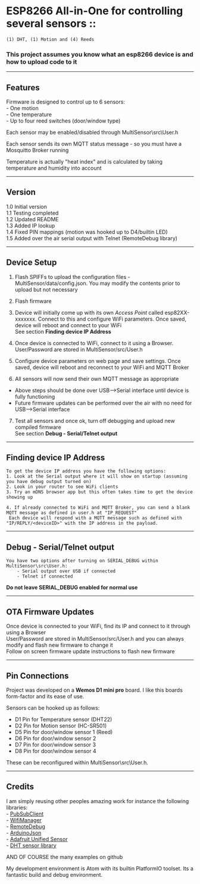 # ESP8266 All-in-One for controlling several sensors ::  
	(1) DHT, (1) Motion and (4) Reeds

### This project assumes you know what an esp8266 device is and how to upload code to it

-------------------------------------------------------------------------------------------------------------
## Features
Firmware is designed to control up to 6 sensors:  
	- One motion  
	- One temperature  
	- Up to four reed switches (door/window type)  

Each sensor may be enabled/disabled through MultiSensor\src\User.h

Each sensor sends its own MQTT status message - so you must have a Mosquitto Broker running

Temperature is actually "heat index" and is calculated by taking temperature and humidity into account

-------------------------------------------------------------------------------------------------------------
## Version
1.0 Initial version  
1.1 Testing completed  
1.2 Updated README  
1.3 Added IP lookup  
1.4 Fixed PIN mappings  (motion was hooked up to D4/builtin LED)  
1.5 Added over the air serial output with Telnet (RemoteDebug library)  

-------------------------------------------------------------------------------------------------------------
## Device Setup
1. Flash SPIFFs to upload the configuration files - MultiSensor/data/config.json. You may modify the contents prior to upload but not necessary

2. Flash firmware

3. Device will initially come up with its own *Access Point* called esp82XX-xxxxxxx. Connect to this and configure WiFi parameters. Once saved, device will reboot and connect to your WiFi  
   See section **Finding device IP Address**

4. Once device is connected to WiFi, connect to it using a Browser. User/Password are stored in MultiSensor/src/User.h

5. Configure device parameters on web page and save settings. Once saved, device will reboot and reconnect to your WiFi and MQTT Broker

6. All sensors will now send their own MQTT message as appropriate

- Above steps should be done over USB-->Serial interface until device is fully functioning  
- Future firmware updates can be performed over the air with no need for USB-->Serial interface

7. Test all sensors and once ok, turn off debugging and upload new compiled firmware  
   See section **Debug - Serial/Telnet output**

-------------------------------------------------------------------------------------------------------------
## Finding device IP Address
	To get the device IP address you have the following options:
	1. Look at the Serial output where it will show on startup (assuming you have debug output turned on)
	2. Look in your router to see WiFi clients
	3. Try an mDNS browser app but this often takes time to get the device showing up

	4. If already connected to WiFi and MQTT Broker, you can send a blank MQTT message as defined in user.h at "IP_REQUEST"  
     Each device will respond with a MQTT message such as defined with "IP/REPLY/<deviceID>" with the IP address in the payload.

-------------------------------------------------------------------------------------------------------------
## Debug - Serial/Telnet output
	You have two options after turning on SERIAL_DEBUG within MultiSensor\src\User.h:
		- Serial output over USB if connected
		- Telnet if connected

**Do not leave SERIAL_DEBUG enabled for normal use**

-------------------------------------------------------------------------------------------------------------
## OTA Firmware Updates
Once device is connected to your WiFi, find its IP and connect to it through using a Browser  
User/Password are stored in MultiSensor/src/User.h and you can always modify and flash new firmware to change it  
Follow on screen firmware update instructions to flash new firmware

-------------------------------------------------------------------------------------------------------------
## Pin Connections 
Project was developed on a **Wemos D1 mini pro** board. I like this boards form-factor and its ease of use. 

Sensors can be hooked up as follows:
- D1 Pin for Temperature sensor (DHT22)
- D2 Pin for Motion sensor (HC-SR501)
- D5 Pin for door/window sensor 1 (Reed)
- D6 Pin for door/window sensor 2
- D7 Pin for door/window sensor 3
- D8 Pin for door/window sensor 4

These can be reconfigured within MultiSensor\src\User.h.

-------------------------------------------------------------------------------------------------------------
## Credits
I am simply reusing other peoples amazing work for instance the following libraries:  
	- [PubSubClient](https://github.com/knolleary/pubsubclient)  
	- [WifiManager](https://github.com/tzapu/WiFiManager)  
	- [RemoteDebug](https://github.com/JoaoLopesF/RemoteDebug)  
	- [ArduinoJson](https://github.com/bblanchon/ArduinoJson)  
	- [Adafruit Unified Sensor](https://github.com/adafruit/Adafruit_Sensor)  
	- [DHT sensor library](https://github.com/adafruit/DHT-sensor-library)  

AND OF COURSE the many examples on github

My development environment is Atom with its builtin PlatformIO toolset. Its a fantastic build and debug environment.
